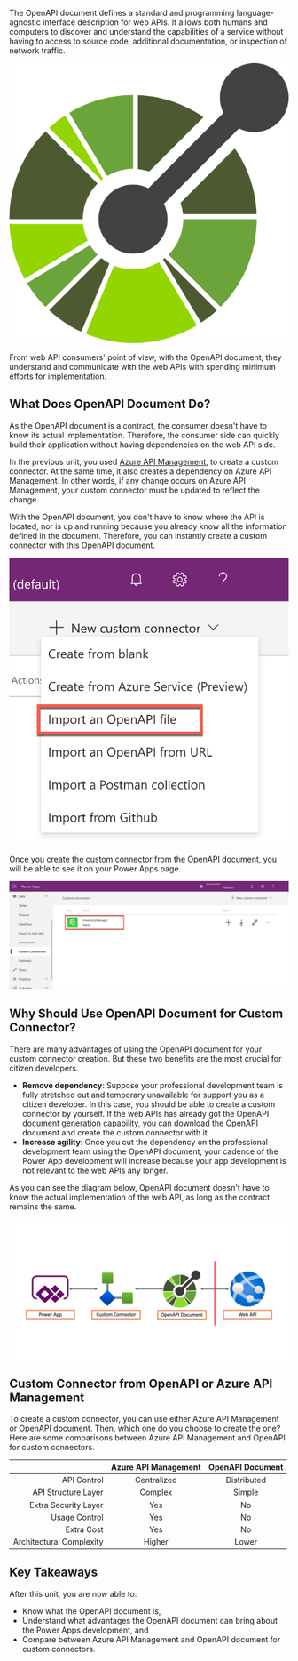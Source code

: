 The OpenAPI document defines a standard and programming language-agnostic interface description for web APIs. It allows both humans and computers to discover and understand the capabilities of a service without having to access to source code, additional documentation, or inspection of network traffic.

![OpenAPI][image-01]

From web API consumers' point of view, with the OpenAPI document, they understand and communicate with the web APIs with spending minimum efforts for implementation.


## What Does OpenAPI Document Do? ##

As the OpenAPI document is a contract, the consumer doesn't have to know its actual implementation. Therefore, the consumer side can quickly build their application without having dependencies on the web API side.

In the previous unit, you used [Azure API Management][az apim], to create a custom connector. At the same time, it also creates a dependency on Azure API Management. In other words, if any change occurs on Azure API Management, your custom connector must be updated to reflect the change.

With the OpenAPI document, you don't have to know where the API is located, nor is up and running because you already know all the information defined in the document. Therefore, you can instantly create a custom connector with this OpenAPI document.

![Many Ways Creating Custom Connector][image-02]

Once you create the custom connector from the OpenAPI document, you will be able to see it on your Power Apps page.

![Custom Connector on Power Apps Page][image-03]


## Why Should Use OpenAPI Document for Custom Connector? ##

There are many advantages of using the OpenAPI document for your custom connector creation. But these two benefits are the most crucial for citizen developers.

* **Remove dependency**: Suppose your professional development team is fully stretched out and temporary unavailable for support you as a citizen developer. In this case, you should be able to create a custom connector by yourself. If the web APIs has already got the OpenAPI document generation capability, you can download the OpenAPI document and create the custom connector with it.
* **Increase agility**: Once you cut the dependency on the professional development team using the OpenAPI document, your cadence of the Power App development will increase because your app development is not relevant to the web APIs any longer.

As you can see the diagram below, OpenAPI document doesn't have to know the actual implementation of the web API, as long as the contract remains the same.

![OpenAPI without Having to Know Web API][image-04]


## Custom Connector from OpenAPI or Azure API Management ##

To create a custom connector, you can use either Azure API Management or OpenAPI document. Then, which one do you choose to create the one? Here are some comparisons between Azure API Management and OpenAPI for custom connectors.

|     | Azure API Management | OpenAPI Document |
| ---:|:---:|:---:|
| API Control | Centralized | Distributed |
| API Structure Layer | Complex | Simple |
| Extra Security Layer | Yes | No |
| Usage Control | Yes | No |
| Extra Cost | Yes | No |
| Architectural Complexity | Higher | Lower |


## Key Takeaways ##

After this unit, you are now able to:

* Know what the OpenAPI document is,
* Understand what advantages the OpenAPI document can bring about the Power Apps development, and
* Compare between Azure API Management and OpenAPI document for custom connectors.


[image-01]: ../media/04-what-is-openapi-and-why-should-use-it-01.png
[image-02]: ../media/04-what-is-openapi-and-why-should-use-it-02.png
[image-03]: ../media/04-what-is-openapi-and-why-should-use-it-03.png
[image-04]: ../media/04-what-is-openapi-and-why-should-use-it-04.png

[az apim]: https://docs.microsoft.com/azure/api-management/api-management-key-concepts

[pa]: https://powerapps.microsoft.com/
